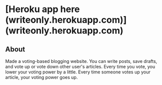 # [Heroku app here (writeonly.herokuapp.com)] (writeonly.herokuapp.com)
## About
Made a voting-based blogging website.  You can write posts, save drafts, and vote up or vote down other user's articles.  Every time you vote, you lower your voting power by a little.  Every time someone votes up your article, your voting power goes up.
